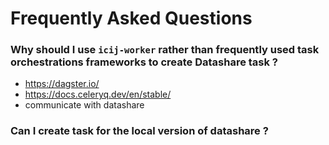 # Frequently Asked Questions

### Why should I use `icij-worker` rather than frequently used task orchestrations frameworks to create Datashare task ?

- https://dagster.io/
- https://docs.celeryq.dev/en/stable/
- communicate with datashare

### Can I create task for the local version of datashare ?